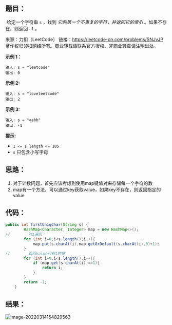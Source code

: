 ## 题目：

​	给定一个字符串 `s` ，找到 *它的第一个不重复的字符，并返回它的索引* 。如果不存在，则返回 `-1` 。



来源：力扣（LeetCode） 链接：https://leetcode-cn.com/problems/SNJvJP 著作权归领扣网络所有。商业转载请联系官方授权，非商业转载请注明出处。

<!--more-->

**示例 1：**

```
输入: s = "leetcode"
输出: 0
```

**示例 2:**

```
输入: s = "loveleetcode"
输出: 2
```

**示例 3:**

```
输入: s = "aabb"
输出: -1
```

**提示:**

- `1 <= s.length <= 105`
- `s` 只包含小写字母

## 思路：

1. 对于计数问题，首先应该考虑到使用map键值对来存储每一个字符的数
2. map有一个方法，可以通过key获取value，如果key不存在，则返回指定的value

## 代码：

```java
public int firstUniqChar(String s) {
        HashMap<Character, Integer> map = new HashMap<>();
//        对s遍历
        for (int i=0;i<s.length();i++){
            map.put(s.charAt(i),map.getOrDefault(s.charAt(i),0)+1);
        }
//        返回value只有1的键
        for (int i=0;i<s.length();i++){
            if (map.get(s.charAt(i))==1){
                return i;
            }
        }
        return -1;
    }
```

## 结果：

![image-20220314154829563](https://gitee.com/misteryliu/typora/raw/master/image/image-20220314154829563.png)